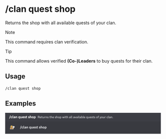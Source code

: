 # /clan quest shop

Returns the shop with all available quests of your clan.

> [!NOTE]
> This command requires clan verification.

> [!TIP]
> This command allows verified **(Co-)Leaders** to buy quests for their clan.

## Usage

```
/clan quest shop
```

## Examples

<img src="../../../_media/examples/clan/quest/shop-0.png" class="rounded-corners">
